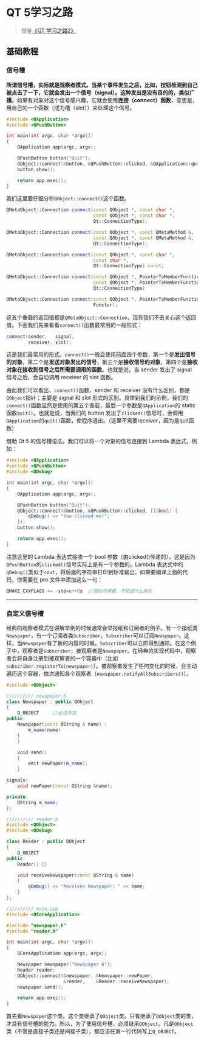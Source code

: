 # QT 5学习之路

> 借鉴[《QT 学习之路2》](https://www.devbean.net/2012/08/qt-study-road-2-catelog/)




## 基础教程

### 信号槽

**所谓信号槽，实际就是观察者模式。**当某个事件发生之后，比如，按钮检测到自己被点击了一下，它就会发出一个信号（signal）。这种发出是没有目的的，类似**广播**。如果有对象对这个信号感兴趣，它就会使用**连接（connect）函数**，意思是，用自己的一个函数（成为槽（slot））来处理这个信号。

```C++
#include <QApplication>
#include <QPushButton>

int main(int argc, char *argv[])
{
    QApplication app(argc, argv);

    QPushButton button("Quit");
    QObject::connect(&button, &QPushButton::clicked, &QApplication::quit);
    button.show();

    return app.exec();
}
```

我们这里要仔细分析`QObject::connect()`这个函数。

```c++
QMetaObject::Connection connect(const QObject *, const char *,
                                const QObject *, const char *,
                                Qt::ConnectionType);

QMetaObject::Connection connect(const QObject *, const QMetaMethod &,
                                const QObject *, const QMetaMethod &,
                                Qt::ConnectionType);

QMetaObject::Connection connect(const QObject *, const char *,
                                const char *,
                                Qt::ConnectionType) const;

QMetaObject::Connection connect(const QObject *, PointerToMemberFunction,
                                const QObject *, PointerToMemberFunction,
                                Qt::ConnectionType)

QMetaObject::Connection connect(const QObject *, PointerToMemberFunction,
                                Functor);
```

这五个重载的返回值都是`QMetaObject::Connection`，现在我们不去关心这个返回值。下面我们先来看看`connect()`函数最常用的一般形式：

```c++
connect(sender,   signal,
        receiver, slot);
```

这是我们最常用的形式。`connect()`一般会使用前面四个参数，第一个是**发出信号的对象**，第二个是**发送对象发出的信号**，第三个是**接收信号的对象**，第四个是**接收对象在接收到信号之后所需要调用的函数**。也就是说，当 sender 发出了 signal 信号之后，会自动调用 receiver 的 slot 函数。

由此我们可以看出，`connect()`函数，sender 和 receiver 没有什么区别，都是`QObject`指针；主要是 signal 和 slot 形式的区别。具体到我们的示例，我们的`connect()`函数显然是使用的第五个重载，最后一个参数是`QApplication`的 static 函数`quit()`。也就是说，当我们的 button 发出了`clicked()`信号时，会调用`QApplication`的`quit()`函数，使程序退出。（这里不需要receiver，因为是quit函数）

借助 Qt 5 的信号槽语法，我们可以将一个对象的信号连接到 Lambda 表达式，例如：

```c++
#include <QApplication>
#include <QPushButton>
#include <QDebug>

int main(int argc, char *argv[])
{
    QApplication app(argc, argv);

    QPushButton button("Quit");
    QObject::connect(&button, &QPushButton::clicked, [](bool) {
        qDebug() << "You clicked me!";
    });
    button.show();

    return app.exec();
}
```

注意这里的 Lambda 表达式接收一个 bool 参数（由clicked()传递的），这是因为`QPushButton`的`clicked()`信号实际上是有一个参数的。Lambda 表达式中的`qDebug()`类似于`cout`，将后面的字符串打印到标准输出。如果要编译上面的代码，你需要在 pro 文件中添加这么一句：

```c
QMAKE_CXXFLAGS += -std=c++0x  //貌似不需要，不知道什么用处
```

------

### 自定义信号槽

经典的观察者模式在讲解举例的时候通常会举报纸和订阅者的例子。有一个报纸类`Newspaper`，有一个订阅者类`Subscriber`。`Subscriber`可以订阅`Newspaper`。这样，当`Newspaper`有了新的内容的时候，`Subscriber`可以立即得到通知。在这个例子中，观察者是`Subscriber`，被观察者是`Newspaper`。在经典的实现代码中，观察者会将自身注册到被观察者的一个容器中（比如`subscriber.registerTo(newspaper)`）。被观察者发生了任何变化的时候，会主动遍历这个容器，依次通知各个观察者（`newspaper.notifyAllSubscribers()`）。

```c++
#include <QObject>

////////// newspaper.h
class Newspaper : public QObject
{
    Q_OBJECT     //必须添加
public:
    Newspaper(const QString & name) :
        m_name(name)
    {
    }

    void send()
    {
        emit newPaper(m_name);
    }

signals:
    void newPaper(const QString &name);

private:
    QString m_name;
};

////////// reader.h
#include <QObject>
#include <QDebug>

class Reader : public QObject
{
    Q_OBJECT
public:
    Reader() {}

    void receiveNewspaper(const QString & name)
    {
        qDebug() << "Receives Newspaper: " << name;
    }
};

////////// main.cpp
#include <QCoreApplication>

#include "newspaper.h"
#include "reader.h"

int main(int argc, char *argv[])
{
    QCoreApplication app(argc, argv);

    Newspaper newspaper("Newspaper A");
    Reader reader;
    QObject::connect(&newspaper, &Newspaper::newPaper,
                     &reader,    &Reader::receiveNewspaper);
    newspaper.send();

    return app.exec();
}
```

首先看`Newspaper`这个类。这个类继承了`QObject`类。只有继承了`QObject`类的类，才具有信号槽的能力。所以，为了使用信号槽，必须继承`QObject`。凡是`QObject`类（不管是直接子类还是间接子类），都应该在第一行代码写上`Q_OBJECT`。
